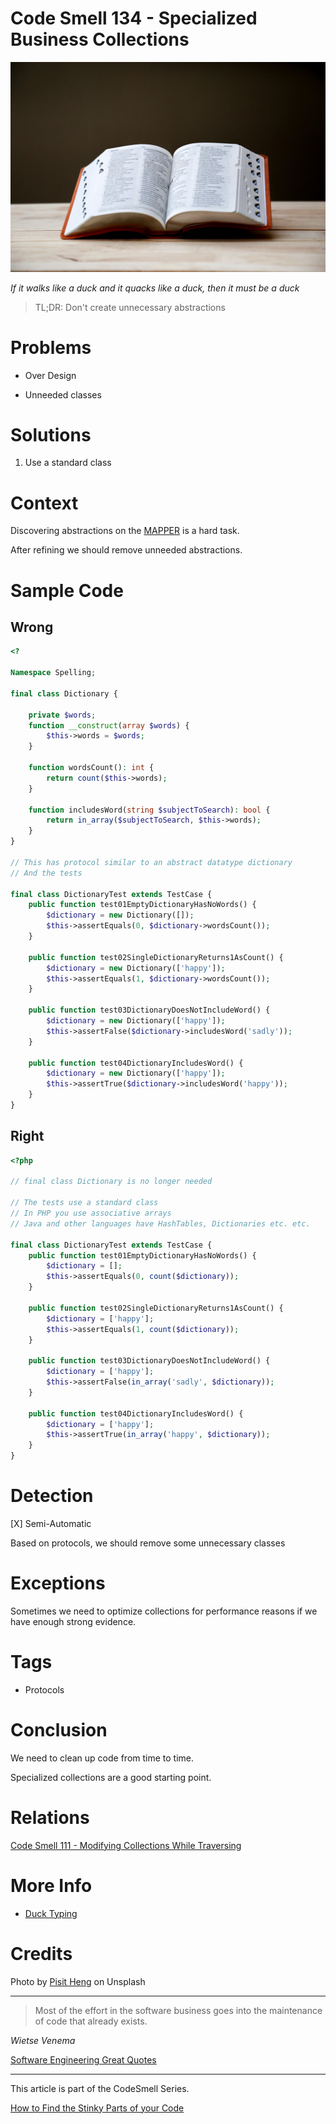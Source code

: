 # Code Smell 134 - Specialized Business Collections

![Code Smell 134 - Specialized Business Collections](Code%20Smell%20134%20-%20Specialized%20Business%20Collections.jpg)

*If it walks like a duck and it quacks like a duck, then it must be a duck*

> TL;DR: Don't create unnecessary abstractions

# Problems

- Over Design

- Unneeded classes

# Solutions

1. Use a standard class

# Context

Discovering abstractions on the [MAPPER](https://github.com/mcsee/Software-Design-Articles/tree/main/Articles/Theory/What%20is%20(wrong%20with)%20software/readme.md) is a hard task.

After refining we should remove unneeded abstractions.

# Sample Code

## Wrong

<!-- [Gist Url](https://gist.github.com/mcsee/6e4e3684bbb29379a6bf30f4a00a2c7f) -->

```php
<?

Namespace Spelling;

final class Dictionary {

    private $words;
    function __construct(array $words) {
        $this->words = $words;
    }

    function wordsCount(): int {
        return count($this->words);
    }

    function includesWord(string $subjectToSearch): bool {
        return in_array($subjectToSearch, $this->words);
    }
}

// This has protocol similar to an abstract datatype dictionary
// And the tests
  
final class DictionaryTest extends TestCase {
    public function test01EmptyDictionaryHasNoWords() {
        $dictionary = new Dictionary([]);
        $this->assertEquals(0, $dictionary->wordsCount());
    }

    public function test02SingleDictionaryReturns1AsCount() {        
        $dictionary = new Dictionary(['happy']);
        $this->assertEquals(1, $dictionary->wordsCount());
    }

    public function test03DictionaryDoesNotIncludeWord() {
        $dictionary = new Dictionary(['happy']);
        $this->assertFalse($dictionary->includesWord('sadly'));
    }

    public function test04DictionaryIncludesWord() {
        $dictionary = new Dictionary(['happy']);
        $this->assertTrue($dictionary->includesWord('happy'));
    }
}
```

## Right

<!-- [Gist Url](https://gist.github.com/mcsee/2d15677ca73742cb2553aa4a098f3683) -->

```php
<?php

// final class Dictionary is no longer needed
    
// The tests use a standard class
// In PHP you use associative arrays
// Java and other languages have HashTables, Dictionaries etc. etc.

final class DictionaryTest extends TestCase {
    public function test01EmptyDictionaryHasNoWords() {
        $dictionary = [];
        $this->assertEquals(0, count($dictionary));
    }

    public function test02SingleDictionaryReturns1AsCount() {
        $dictionary = ['happy']; 
        $this->assertEquals(1, count($dictionary));
    }

    public function test03DictionaryDoesNotIncludeWord() {
        $dictionary = ['happy']; 
        $this->assertFalse(in_array('sadly', $dictionary));
    }

    public function test04DictionaryIncludesWord() {
        $dictionary = ['happy'];  
        $this->assertTrue(in_array('happy', $dictionary));
    }
}
```

# Detection

[X] Semi-Automatic 

Based on protocols, we should remove some unnecessary classes 

# Exceptions

Sometimes we need to optimize collections for performance reasons if we have enough strong evidence.

# Tags

- Protocols

# Conclusion

We need to clean up code from time to time.

Specialized collections are a good starting point.

# Relations

[Code Smell 111 - Modifying Collections While Traversing](https://github.com/mcsee/Software-Design-Articles/tree/main/Articles/Code%20Smells/Code%20Smell%20111%20-%20Modifying%20Collections%20While%20Traversing/readme.md)

# More Info

- [Duck Typing](https://en.wikipedia.org/wiki/Duck_typing)

# Credits

Photo by [Pisit Heng](https://unsplash.com/@pisitheng) on Unsplash

* * *

> Most of the effort in the software business goes into the maintenance of code that already exists.

_Wietse Venema_
 
[Software Engineering Great Quotes](https://github.com/mcsee/Software-Design-Articles/tree/main/Articles/Quotes/Software%20Engineering%20Great%20Quotes/readme.md)

* * *

This article is part of the CodeSmell Series.

[How to Find the Stinky Parts of your Code](https://github.com/mcsee/Software-Design-Articles/tree/main/Articles/Code%20Smells/How%20to%20Find%20the%20Stinky%20parts%20of%20your%20Code/readme.md)